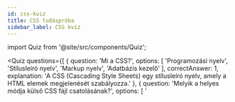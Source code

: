 ```yaml
---
id: css-kviz
title: CSS tudáspróba    
sidebar_label: CSS kvíz  
---
```


import Quiz from '@site/src/components/Quiz';

<Quiz
  questions={[
    {
      question: 'Mi a CSS?',
      options: [
        'Programozási nyelv',
        'Stílusleíró nyelv',
        'Markup nyelv',
        'Adatbázis kezelő'
      ],
      correctAnswer: 1,
      explanation: 'A CSS (Cascading Style Sheets) egy stílusleíró nyelv, amely a HTML elemek megjelenését szabályozza.'
    },
    {
      question: 'Melyik a helyes módja külső CSS fájl csatolásának?',
      options: [
        '<style src="styles.css">',
        '<css href="styles.css">',
        '<link rel="stylesheet" href="styles.css">',
        '<script type="css" src="styles.css">'
      ],
      correctAnswer: 2,
      explanation: 'Külső CSS fájlt a <link> elemmel, rel="stylesheet" attribútummal és href megadásával csatolhatunk.'
    },
    {
      question: 'Melyik NEM ajánlott módja a CSS elhelyezésének?',
      options: [
        'Külső stíluslap használata',
        'Belső stíluslap használata a head részben',
        'Soron belüli (inline) stílus használata',
        'CSS fájl importálása másik CSS fájlból'
      ],
      correctAnswer: 2,
      explanation: 'A soron belüli (inline) stílus használata nem ajánlott, mert nehezíti a karbantarthatóságot és újrafelhasználhatóságot.'
    },
    {
      question: 'Mi a különbség az id és class szelektorok között?',
      options: [
        'Nincs különbség',
        'Az id többször használható, a class csak egyszer',
        'A class többször használható, az id csak egyszer',
        'Az id csak számokat tartalmazhat'
      ],
      correctAnswer: 2,
      explanation: 'Az id egyedi azonosító, csak egyszer használható egy oldalon, míg a class többször is előfordulhat.'
    },
    {
      question: 'Hogyan hivatkozunk egy osztályra CSS-ben?',
      options: [
        '#osztaly',
        '.osztaly',
        '@osztaly',
        'osztaly'
      ],
      correctAnswer: 1,
      explanation: 'Osztályra a pont (.) karakterrel hivatkozunk a CSS-ben.'
    },
    {
      question: 'Mit jelent a CSS-ben a "cascading"?',
      options: [
        'A stílusok véletlenszerű alkalmazását',
        'A stílusok rangsorolását és öröklődését',
        'A stílusok animációját',
        'A stílusok törlését'
      ],
      correctAnswer: 1,
      explanation: 'A "cascading" a stílusok rangsorolására és öröklődésére utal, meghatározva mely szabályok élveznek elsőbbséget.'
    },
    {
      question: 'Mi a box-sizing: border-box szerepe?',
      options: [
        'A doboz méretét növeli',
        'A padding és border beleértendő a megadott szélességbe és magasságba',
        'Csak a margót számolja bele a méretbe',
        'Eltávolítja a szegélyt'
      ],
      correctAnswer: 1,
      explanation: 'A border-box beállítással a padding és border része lesz a megadott szélességnek és magasságnak, nem adódik hozzá.'
    },
    {
      question: 'Melyik a helyes színmegadás hexadecimális formátumban?',
      options: [
        '#FF0000',
        'FF0000',
        'hex(FF0000)',
        'color(FF0000)'
      ],
      correctAnswer: 0,
      explanation: 'Hexadecimális színkódot # karakterrel kezdve adunk meg, például #FF0000 a piros színhez.'
    },
    {
      question: 'Mi a különbség a margin és padding között?',
      options: [
        'Nincs különbség',
        'A margin az elemen belüli, a padding az elemen kívüli térköz',
        'A padding az elemen belüli, a margin az elemen kívüli térköz',
        'A margin csak számokkal adható meg'
      ],
      correctAnswer: 2,
      explanation: 'A padding az elem tartalma és kerete közötti belső térköz, míg a margin az elem kerete és más elemek közötti külső térköz.'
    },
    {
      question: 'Melyik CSS tulajdonság állítja be a betűtípust?',
      options: [
        'text-family',
        'font-family',
        'type-face',
        'font-type'
      ],
      correctAnswer: 1,
      explanation: 'A font-family tulajdonsággal állíthatjuk be a kívánt betűtípust vagy betűtípus-családot.'
    },
    {
      question: 'Milyen értékeket vehet fel a text-align tulajdonság?',
      options: [
        'top, middle, bottom',
        'start, center, end',
        'left, center, right, justify',
        'begin, middle, end'
      ],
      correctAnswer: 2,
      explanation: 'A text-align tulajdonság értékei lehetnek: left (balra), center (középre), right (jobbra) és justify (sorkizárt).'
    },
    {
      question: 'Hogyan állítunk be félkövér betűstílust?',
      options: [
        'font-weight: bold',
        'text-weight: bold',
        'font-style: bold',
        'text-type: bold'
      ],
      correctAnswer: 0,
      explanation: 'A font-weight: bold beállítással érhetjük el a félkövér betűstílust.'
    },
    {
      question: 'Mi az alapértelmezett értéke a display tulajdonságnak?',
      options: [
        'inline',
        'block',
        'inline-block',
        'none'
      ],
      correctAnswer: 0,
      explanation: 'A legtöbb HTML elem alapértelmezett display értéke inline vagy block, de az inline a default érték, ha nincs más meghatározva.'
    },
    {
      question: 'Hogyan állítunk be háttérszínt?',
      options: [
        'color: blue',
        'bg-color: blue',
        'background-color: blue',
        'background: color(blue)'
      ],
      correctAnswer: 2,
      explanation: 'A background-color tulajdonsággal állíthatjuk be egy elem háttérszínét.'
    },
    {
      question: 'Melyik mértékegység relatív a szülőelem betűméretéhez?',
      options: [
        'px',
        'em',
        'rem',
        'pt'
      ],
      correctAnswer: 1,
      explanation: 'Az em mértékegység a szülőelem betűméretéhez viszonyított relatív mértékegység.'
    },
    {
      question: 'Hogyan adjuk meg egy elem szegélyét egy sorban?',
      options: [
        'border: width style color',
        'border: color style width',
        'border: style width color',
        'border: color width style'
      ],
      correctAnswer: 0,
      explanation: 'A border rövidített tulajdonságnál a sorrend: szélesség, stílus, szín (pl. border: 1px solid black).'
    },
    {
      question: 'Hogyan központosítunk egy elemet vízszintesen?',
      options: [
        'align: center',
        'margin: center',
        'margin: 0 auto',
        'position: center'
      ],
      correctAnswer: 2,
      explanation: 'A margin: 0 auto beállítás vízszintesen középre igazítja a blokkszintű elemet a konténerében.'
    },
    {
      question: 'Mit jelent a CSS dobozmodellben a box-sizing: border-box?',
      options: [
        'A doboz méretébe csak a tartalom számít bele',
        'A doboz méretébe a padding és border is beleszámít',
        'A doboz méretébe csak a margin számít bele',
        'A doboz mérete mindig fix'
      ],
      correctAnswer: 1,
      explanation: 'A border-box beállítással a megadott szélesség és magasság tartalmazza a paddinget és bordert is, nem adódnak hozzá.'
    },
    {
      question: 'Mi a különbség a width és a max-width között?',
      options: [
        'Nincs különbség',
        'A width fix értéket ad, a max-width egy felső határt',
        'A max-width fix értéket ad, a width egy felső határt',
        'A width százalékban, a max-width csak pixelben adható meg'
      ],
      correctAnswer: 1,
      explanation: 'A width fix szélességet állít be, míg a max-width egy felső határt ad meg, aminél az elem nem lehet szélesebb.'
    },
    {
      question: 'Melyik tulajdonság szabályozza a túlcsordulást?',
      options: [
        'overflow',
        'flow',
        'extra',
        'scroll'
      ],
      correctAnswer: 0,
      explanation: 'Az overflow tulajdonság szabályozza, mi történjen, ha a tartalom nem fér el a megadott méretben.'
    },
    {
      question: 'Hogyan állítunk be térközt egy elem minden oldalára?',
      options: [
        'spacing: 10px',
        'margin: 10px',
        'space: 10px',
        'padding: all 10px'
      ],
      correctAnswer: 1,
      explanation: 'A margin: 10px beállítás minden oldalon 10 pixel külső térközt eredményez.'
    },
    {
      question: 'Mi a különbség a padding: 10px és a padding: 10px 20px között?',
      options: [
        'Nincs különbség',
        'Az első minden oldalon 10px, a második fent-lent 10px, jobb-bal 20px',
        'Az első csak felül, a második minden oldalon',
        'Az első vízszintesen, a második függőlegesen'
      ],
      correctAnswer: 1,
      explanation: 'A padding: 10px minden oldalon 10px térközt jelent, míg a padding: 10px 20px felül-alul 10px, jobb-bal 20px térközt ad.'
    },
    {
      question: 'Melyik a legspecifikusabb szelektor?',
      options: [
        '.class',
        '#id',
        'element',
        'element.class'
      ],
      correctAnswer: 1,
      explanation: 'Az id (#) szelektor a legspecifikusabb, erősebb mint az osztály vagy elem szelektorok.'
    },
    {
      question: 'Mit jelent a font-family: Arial, sans-serif deklaráció?',
      options: [
        'Csak Arial betűtípust használ',
        'Csak sans-serif betűtípust használ',
        'Arial betűtípust használ, ha elérhető, ha nem, akkor sans-serif típusút',
        'Mind Arial, mind sans-serif betűtípust használ'
      ],
      correctAnswer: 2,
      explanation: 'Ez egy betűtípus fallback rendszer: először az Arial-t próbálja használni, ha az nem érhető el, akkor bármilyen sans-serif típusú betűtípust.'
    },
    {
      question: 'Mekkora az alapértelmezett margin és padding az elemeken?',
      options: [
        'margin: 0, padding: 0',
        'margin: auto, padding: 0',
        'Böngészőnként változó lehet',
        'margin: 10px, padding: 10px'
      ],
      correctAnswer: 2,
      explanation: 'Az alapértelmezett margin és padding értékek böngészőnként eltérőek lehetnek, ezért gyakran használunk CSS reset-et.'
    }
  ]}
/>